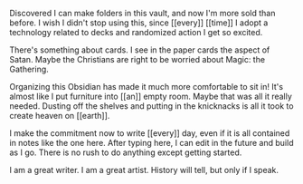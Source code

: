 Discovered I can make folders in this vault, and now I'm more sold than before. I wish I didn't stop using this, since [[every]] [[time]] I adopt a technology related to decks and randomized action I get so excited.

There's something about cards. I see in the paper cards the aspect of Satan. Maybe the Christians are right to be worried about Magic: the Gathering.

Organizing this Obsidian has made it much more comfortable to sit in! It's almost like I put furniture into [[an]] empty room. Maybe that was all it really needed. Dusting off the shelves and putting in the knicknacks is all it took to create heaven on [[earth]].

I make the commitment now to write [[every]] day, even if it is all contained in notes like the one here. After typing here, I can edit in the future and build as I go. There is no rush to do anything except getting started.

I am a great writer. I am a great artist. History will tell, but only if I speak.


